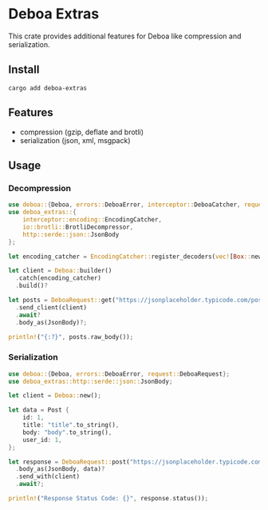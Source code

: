 # Deboa Extras

This crate provides additional features for Deboa like compression and serialization.

## Install

`cargo add deboa-extras`

## Features

- compression (gzip, deflate and brotli)
- serialization (json, xml, msgpack)

## Usage

### Decompression

```rust
use deboa::{Deboa, errors::DeboaError, interceptor::DeboaCatcher, request::DeboaRequest};
use deboa_extras::{
    interceptor::encoding::EncodingCatcher,
    io::brotli::BrotliDecompressor,
    http::serde::json::JsonBody
};

let encoding_catcher = EncodingCatcher::register_decoders(vec![Box::new(BrotliDecompressor)]);

let client = Deboa::builder()
  .catch(encoding_catcher)
  .build()?

let posts = DeboaRequest::get("https://jsonplaceholder.typicode.com/posts/1")
  .send_client(client)
  .await?
  .body_as(JsonBody)?;

println!("{:?}", posts.raw_body());
```

### Serialization

```rust
use deboa::{Deboa, errors::DeboaError, request::DeboaRequest};
use deboa_extras::http::serde::json::JsonBody;

let client = Deboa::new();

let data = Post {
    id: 1,
    title: "title".to_string(),
    body: "body".to_string(),
    user_id: 1,
};

let response = DeboaRequest::post("https://jsonplaceholder.typicode.com/posts/1")
  .body_as(JsonBody, data)?
  .send_with(client)
  .await?;

println!("Response Status Code: {}", response.status());
```

